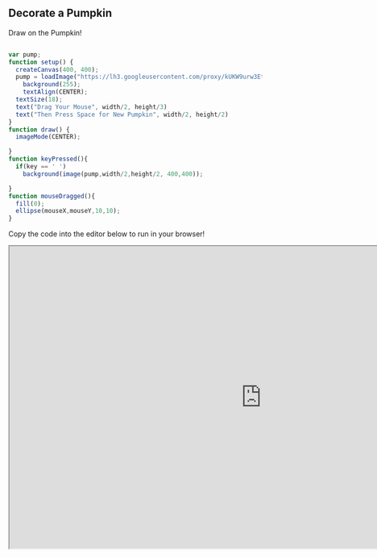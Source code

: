 ## Decorate a Pumpkin

<script src="p5/p5.js"></script>
<script src="decorate.js"></script>

Draw on the Pumpkin!

<div id="sketch">
</div>

```javascript

var pump;
function setup() {
  createCanvas(400, 400);
  pump = loadImage("https://lh3.googleusercontent.com/proxy/kUKW9urw3Et-uXHXWp_lsL9XWxU4Ca0d72ZJyaf-61IE93FsFe-pEd1fg8IvVbufJgEuk-noaXM4Y4jqKPFCv8eARwk");
    background(255);
    textAlign(CENTER);
  textSize(18);
  text("Drag Your Mouse", width/2, height/3)
  text("Then Press Space for New Pumpkin", width/2, height/2)
}
function draw() {
  imageMode(CENTER);

}
function keyPressed(){
  if(key == ' ')
    background(image(pump,width/2,height/2, 400,400));

}
function mouseDragged(){
  fill(0);
  ellipse(mouseX,mouseY,10,10);
}

```

Copy the code into the editor below to run in your browser!

<iframe id="p5.js web editor embed"
    title="p5.js web editor embed"
    width="1000"
    height="600"
    src="https://editor.p5js.org/">
</iframe>
